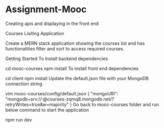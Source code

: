 # Assignment-Mooc
Creating apis and displaying in the front end

Courses Lisiting Application

Create a MERN stack application showing the courses list and has functionalities filter and sort to access required courses.

Getting Started
To install backend dependencies

cd mooc-courses
npm install
To install front end dependencies

cd client
npm install
Update the default.json file with your MongoDB connection string

vim mooc-courses/config/default.json
{
    "mongoURI": "mongodb+srv://<username>:<password>@courses-zqmq8.mongodb.net/<databaseName>?retryWrites=true&w=majority"
}
Go back to mooc-courses folder and run below command to start the application

npm run dev
